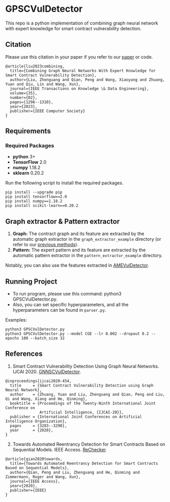 # GPSCVulDetector

This repo is a python implementation of combining graph neural network with expert knowledge for smart contract vulnerability detection. 

## Citation
Please use this citation in your paper if you refer to our [paper](https://ieeexplore.ieee.org/abstract/document/9477066/) or code.
```
@article{liu2023combining,
  title={Combining Graph Neural Networks With Expert Knowledge for Smart Contract Vulnerability Detection},
  author={Liu, Zhenguang and Qian, Peng and Wang, Xiaoyang and Zhuang, Yuan and Qiu, Lin and Wang, Xun},
  journal={IEEE Transactions on Knowledge \& Data Engineering},
  volume={35},
  number={02},
  pages={1296--1310},
  year={2023},
  publisher={IEEE Computer Society}
}
``` 

## Requirements

### Required Packages
* **python** 3+
* **TensorFlow** 2.0
* **numpy** 1.18.2
* **sklearn** 0.20.2

Run the following script to install the required packages.
```shell
pip install --upgrade pip
pip install tensorflow==2.0
pip install numpy==1.18.2
pip install scikit-learn==0.20.2
```


## Graph extractor & Pattern extractor
1. **Graph:** The contract graph and its feature are extracted by the automatic graph extractor in the `graph_extractor_example` directory (or refer to our [previous methods](https://github.com/Messi-Q/GNNSCVulDetector)).
2. **Pattern:** The expert pattern and its feature are extracted by the automatic pattern extractor in the `pattern_extractor_example` directory.  


Notably, you can also use the features extracted in [AMEVulDetector](https://github.com/Messi-Q/AMEVulDetector).


## Running Project
* To run program, please use this command: python3 GPSCVulDetector.py.
* Also, you can set specific hyperparameters, and all the hyperparameters can be found in `parser.py`.

Examples:
```shell
python3 GPSCVulDetector.py
python3 GPSCVulDetector.py --model CGE --lr 0.002 --dropout 0.2 --epochs 100 --batch_size 32
```

## References
1. Smart Contract Vulnerability Detection Using Graph Neural Networks. IJCAI 2020. [GNNSCVulDetector](https://github.com/Messi-Q/GNNSCVulDetector).
```
@inproceedings{ijcai2020-454,
  title     = {Smart Contract Vulnerability Detection using Graph Neural Network},
  author    = {Zhuang, Yuan and Liu, Zhenguang and Qian, Peng and Liu, Qi and Wang, Xiang and He, Qinming},
  booktitle = {Proceedings of the Twenty-Ninth International Joint Conference on
               Artificial Intelligence, {IJCAI-20}},
  publisher = {International Joint Conferences on Artificial Intelligence Organization}, 
  pages     = {3283--3290},
  year      = {2020},
}

```
2. Towards Automated Reentrancy Detection for Smart Contracts Based on Sequential Models. IEEE Access. [ReChecker](https://github.com/Messi-Q/ReChecker).
```
@article{qian2020towards,
  title={Towards Automated Reentrancy Detection for Smart Contracts Based on Sequential Models},
  author={Qian, Peng and Liu, Zhenguang and He, Qinming and Zimmermann, Roger and Wang, Xun},
  journal={IEEE Access},
  year={2020},
  publisher={IEEE}
}
```
